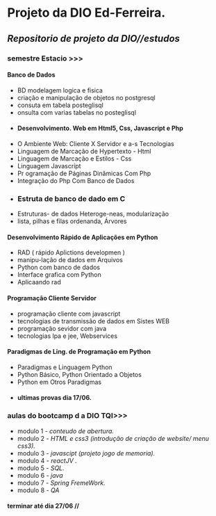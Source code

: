 #  Projeto da DIO Ed-Ferreira.
##  ***Repositorio de projeto  da DIO//estudos***
### semestre Estacio >>>
#### Banco de Dados
- BD modelagem logica e fisica 
- criação e manipulação de objetos no postgresql
- consuta em tabela posteglisql
- onsulta com varias tabelas no posteglisql
- ####  Desenvolvimento. Web em Html5, Css, Javascript e Php
- O Ambiente Web: Cliente X Servidor e a-s Tecnologias
- Linguagem de Marcação de Hypertexto - Html
-  Linguagem de Marcação e Estilos - Css
- Linguagem Javascript
-  Pr ogramação de Páginas Dinâmicas Com Php
- Integração do Php Com Banco de Dados
- ### Estruta de  banco de dado  em C
-  Estruturas- de dados Heteroge-neas, modularização
-  lista, pilhas e filas ordenanda, Árvores
#### Desenvolvimento Rápido de Aplicações em Python
- RAD ( rápido Aplictions developmen )
- manipu-lação de dados em Arquivos 
- Python com banco de dados 
- Interface grafica com Python
- Aplicaando rad
#### Programação Cliente Servidor
- programação cliente com javascript 
- tecnologias de transmissão de dados em Sistes WEB
- programação sevidor com java
-  tecnologias lpa e jee, Webservices
#### Paradigmas de Ling. de Programação em Python
- Paradigmas e Linguagem Python 
-  Python Básico, Python Orientado a Objetos 
-   Python em Otros Paradigmas
-   #### ultimas provas dia 17/06.


### aulas do bootcamp d a DIO TQI>>>
- modulo 1 - _conteudo de abertura._
- modulo 2  - _HTML e css3 (introdução de  criação de website/ menu css3)._
- modulo 3 - _javascipt (projeto jogo de memoria)._
- modulo 4 - _reactJV ._
-  modulo 5 - _SQL._
-  modulo 6 - _java_
-  modulo 7 - _Spring FremeWork._
-  modulo 8 - _QA_
#### terminar até dia 27/06 // 
